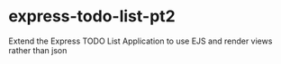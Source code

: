 # express-todo-list-pt2
Extend the Express TODO List Application to use EJS and render views rather than json
